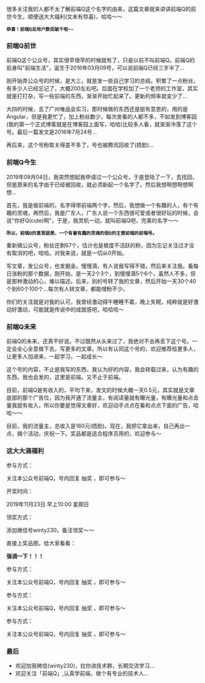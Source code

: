 很多关注我的人都不太了解前端Q这个名字的由来，这篇文章就来讲讲前端Q的前世今生，顺便送大大福利(文末有惊喜)，哈哈～～

**`恭喜！前端Q总用户数突破千啦~~`**



### 前端Q前世

前端Q这个公众号，其实很早很早的时候就有了，只是以前不叫前端Q。前端Q的前身叫"前端生活"，诞生于2016年03月09号，可以说前端Q已经三岁半了...

刚开始弄公众号的时候，是大三，就是发一些自己学习的总结。积累了一点粉丝，有多少人已经忘记了，大概200左右吧。后面在学校加了一个老师的工作室，其实就是打打杂，写一些前端的东西，渐渐开始忙起来了。更新的频率就变少了...

大四的时候，去了广州唯品会实习，那时候做的东西还是挺有意思的，用的是Angular，但是我更忙了，加上粉丝数少，每次发看的人都不多，不如发到博客园(我的第一个正式博客就是在博客园上面写，哈哈)比较多人看，就渐渐冷落了这个号。最后一篇发文是2016年7月24号...

再后来，这个号粉取关得差不多了，号也被腾讯回收了(捂脸)...

### 前端Q今生


2019年09月04日，我突然想起我申请过一个公众号，于是登陆了一下，去找回，但是原来的名字由于已经被回收，就必须新起一个名字了。然后我想啊想啊想啊想...

首先，我是做前端的，名字得带前端两个字，然后，我想做一个有趣的人，有个有趣的灵魂，再然后，我是广东人，广东人说一个东西很可爱或者很好玩的时候，会说"你好Q(cute)啊"，于是，我灵机一动，就叫前端Q吧，完美的名字～～

**`所以，前端Q的意思就是，一个有着有趣的灵魂的很Q的主营前端的前端号。`**


重新搞公众号，粉丝还剩67个，估计也是极度不活跃的粉，因为忘记关注过才没有取消的吧，哈哈。对我来说，就是一切从0开始。

写文章，发公众号，也发掘金。慢慢滴，有人说我写得不错，然后来关注我。看每日涨粉的那个数据，刚开始，是一天2个3个，到慢慢滴5个6个，虽然人不多，但是那种激动的心，难以描述。后来，别的号转了我的文章，然后开始一天30个40个到60个100个...每次有人转文章，都能增粉不少。

你们的关注就是对我的认可，我曾经激动得午睡睡不着，晚上失眠，纯粹就是好激动好激动，可能就是传说中的成就感吧，哈哈哈～

### 前端Q未来

前端Q的未来，还真不好说。不过既然从头来过了，我绝对不会再丢下这个号。一定会全心全意做下去，写更多的文章。所以有认同这个号的，欢迎推荐给更多人，让更多人加进来，一起学习，一起成长～

这个号的内容，不止是我写的东西，我认为好的内容，我会转载过来，认为有趣的东西，我也会发的，这里是前端，又不止于前端。

目前，前端Q是有收入的，平均下来，发文的时候大概一天0.5元，其实就是文章底部的那个广告位，因为我开通了流量主，有阅读量就有曝光量，有曝光量和点击量我就有收入，所以你要是觉得文章好，欢迎动手点点在看和点点下面的广告，哈哈～～

目前，我的流量主，总收入是160元(捂脸)。现在，我把它拿出来，自己再出一点，搞个活动，庆祝一下。奖品都是适合程序员用的，欢迎参与～

### 这大大滴福利
参与方式：

关注本公众号前端Q，号内回复 抽奖 ，即可参与～

开奖时间：

2019年11月23日 早上10:00 星期日

领奖方式：

添加微信号winty230，备注领奖～～



直接上奖品图，给大家看看：




**强调一下！！！**

参与方式：

关注本公众号前端Q，号内回复 抽奖  ，即可参与～

参与方式：

关注本公众号前端Q，号内回复 抽奖 ，即可参与～

参与方式：

关注本公众号前端Q，号内回复 抽奖 ，即可参与～



### 最后
+ 欢迎加我微信(winty230)，拉你进技术群，长期交流学习...
+ 欢迎关注「前端Q」,认真学前端，做个有专业的技术人...
